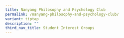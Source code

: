 ```yaml
---
title: Nanyang Philosophy and Psychology Club
permalink: /nanyang-philosophy-and-psychology-club/
variant: tiptap
description: ""
third_nav_title: Student Interest Groups
---
```

